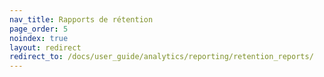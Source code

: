 ```yaml
---
nav_title: Rapports de rétention
page_order: 5
noindex: true
layout: redirect
redirect_to: /docs/user_guide/analytics/reporting/retention_reports/
---
```


